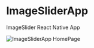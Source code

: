 # ImageSliderApp
ImageSlider React Native App

![ImageSliderApp HomePage](https://i.ibb.co/QJH5v75/image.png)
